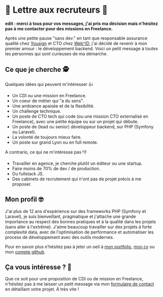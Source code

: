 # 💌 Lettre aux recruteurs 💌

**edit : merci à tous pour vos messages, j'ai pris ma décision mais n'hésitez pas à me contacter pour des missions en Freelance.**

Après une petite pause "sans dev." en tant que responsable assurance qualité chez [Yousign](https://yousign.com/fr-fr) et CTO chez [Web^ID](https://web-id.fr), j'ai décidé de revenir à mon premier amour : le développement backend. Voici un petit message à toutes les personnes qui sont curieuses de ma démarche.

## Ce que je cherche 🕵️

Quelques idées qui peuvent m'intéresser 👍

* Un CDI ou une mission en Freelance.
* Un coeur de métier qui "a du sens".
* Une ambiance apaisée et de la flexibilité.
* Un challenge technique.
* Un poste de CTO tech qui code (ou une mission CTO externalisé en Freelance), avec une petite équipe ou sur un projet qui débute.
* Un poste de (lead ou senior) développeur backend, sur PHP (Symfony ou Laravel).
* La volonté de toujours mieux faire.
* Un poste sur grand Lyon ou en full remote.

A contrario, ce qui ne m'intéresse pas 👎

* Travailler en agence, je cherche plutôt un éditeur ou une startup.
* Faire moins de 70% de dev / de production.
* Du fullstack JS.
* Des cabinets de recrutement qui n'ont pas de projet précis à me proposer.

## Mon profil 🤓

J'ai plus de 12 ans d'expérience sur des frameworks PHP (Symfony et Laravel), je suis bienveillant, pragmatique et j'attache une grande importance au respect des bonnes pratiques et à la qualité dans les projets (sans aller à l'extrême). J'aime beaucoup travailler sur des projets à forte complexité data, avec de l'optimisation de performance et automatiser les process de développement avec des outils modernes.

Pour en savoir plus n'hésitez pas à jeter un oeil à [mon portfolio](https://tentacode.dev), [mon cv](https://tentacode.github.io/curriculum/) ou mon [compte github](https://github.com/tentacode).

## Ça vous intéresse ? 💌

Que ce soit pour une proposition de CDI ou de mission en Freelance, n'hésitez pas à me laisser un petit message via mon [formulaire de contact](http://tentacode.dev/#contact) en détaillant votre projet. À très vite !